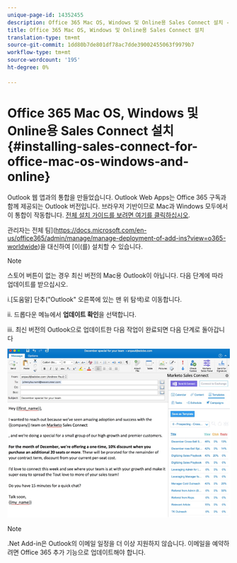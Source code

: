 ```yaml
---
unique-page-id: 14352455
description: Office 365 Mac OS, Windows 및 Online용 Sales Connect 설치 - Marketing Docs - 제품 설명서
title: Office 365 Mac OS, Windows 및 Online용 Sales Connect 설치
translation-type: tm+mt
source-git-commit: 1dd80b7de801df78ac7dde39002455063f9979b7
workflow-type: tm+mt
source-wordcount: '195'
ht-degree: 0%

---
```



# Office 365 Mac OS, Windows 및 Online용 Sales Connect 설치 {#installing-sales-connect-for-office-mac-os-windows-and-online}

Outlook 웹 앱과의 통합을 만들었습니다. Outlook Web Apps는 Office 365 구독과 함께 제공되는 Outlook 버전입니다. 브라우저 기반이므로 Mac과 Windows 모두에서 이 통합이 작동합니다. [전체 설치 가이드를 보려면 여기를 클릭하십시오](https://s3.amazonaws.com/tout-user-store/outlook-mac/assets/install_tout_add-in_outlook_mac.pdf).

관리자는 전체 팀](https://docs.microsoft.com/en-us/office365/admin/manage/manage-deployment-of-add-ins?view=o365-worldwide)을 대신하여 [이(를) 설치할 수 있습니다.

>[!NOTE]
>
>스토어 버튼이 없는 경우 최신 버전의 Mac용 Outlook이 아닙니다. 다음 단계에 따라 업데이트를 받으십시오.
>
>i.[도움말] 단추(&quot;Outlook&quot; 오른쪽에 있는 맨 위 탐색)로 이동합니다.
>
>ii. 드롭다운 메뉴에서 **업데이트 확인**&#x200B;을 선택합니다.
>
>iii. 최신 버전의 Outlook으로 업데이트한 다음 작업이 완료되면 다음 단계로 돌아갑니다

![](assets/one.png)

>[!NOTE]
>
>.Net Add-in은 Outlook의 이메일 일정을 더 이상 지원하지 않습니다. 이메일을 예약하려면 Office 365 추가 기능으로 업데이트해야 합니다.
